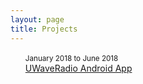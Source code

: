 ```yaml
---
layout: page
title: Projects
---
```


<ul id="projects" class="posts">
    <li style="list-style-type:none;">
    <small class="date"><time datetime="{{ post.date | date: "%b %-d, %Y" }}">January 2018 to June 2018</time></small><br/>
    <a href="https://chrisoung1.github.io/uwave-android-app">UWaveRadio Android App</a>
    </li>
</ul>




